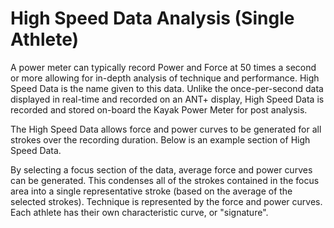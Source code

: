 # High Speed Data Analysis (Single Athlete)

A power meter can typically record Power and Force at 50 times a second or more allowing for in-depth analysis of technique and performance. High Speed Data is the name given to this data. Unlike the once-per-second data displayed in real-time and recorded on an ANT+ display, High Speed Data is recorded and stored on-board the Kayak Power Meter for post analysis.

The High Speed Data allows force and power curves to be generated for all strokes over the recording duration. Below is an example section of High Speed Data.

By selecting a focus section of the data, average force and power curves can be generated. This condenses all of the strokes contained in the focus area into a single representative stroke (based on the average of the selected strokes). Technique is represented by the force and power curves. Each athlete has their own characteristic curve, or "signature".